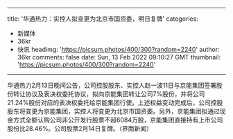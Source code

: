 
---
title: '华通热力：实控人拟变更为北京市国资委，明日复牌'
categories: 
 - 新媒体
 - 36kr
 - 快讯
headimg: 'https://picsum.photos/400/300?random=2240'
author: 36kr
comments: false
date: Sun, 13 Feb 2022 09:10:27 GMT
thumbnail: 'https://picsum.photos/400/300?random=2240'
---

<div>   
华通热力2月13日晚间公告，公司控股股东、实控人赵一波11日与京能集团签署股份转让协议及表决权委托协议，拟向京能集团转让公司7%股份，并将公司21.24%股份对应的表决权委托给京能集团行使。上述权益变动完成后，公司控股股东将变更为京能集团，实控人将变更为北京市国资委。另外，京能集团拟通过现金方式全额认购公司非公开发行股票不超6084万股，京能集团直接持有上市公司股份比28.46%。公司股票2月14日复牌。（界面新闻）  
</div>
            